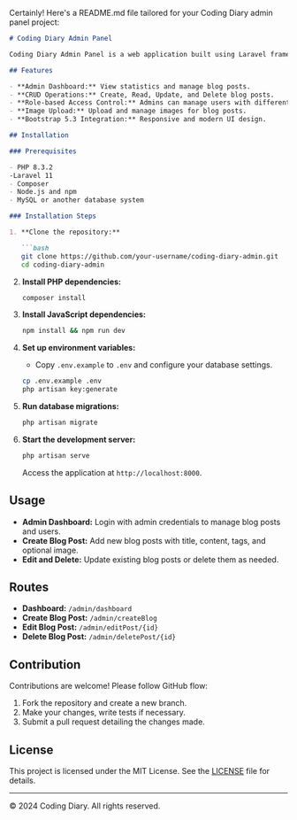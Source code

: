 Certainly! Here's a README.md file tailored for your Coding Diary admin panel project:

```markdown
# Coding Diary Admin Panel

Coding Diary Admin Panel is a web application built using Laravel framework for managing blog posts. It provides CRUD operations for blog posts, user management with roles, and utilizes Bootstrap 5.3 for frontend styling.

## Features

- **Admin Dashboard:** View statistics and manage blog posts.
- **CRUD Operations:** Create, Read, Update, and Delete blog posts.
- **Role-based Access Control:** Admins can manage users with different roles.
- **Image Upload:** Upload and manage images for blog posts.
- **Bootstrap 5.3 Integration:** Responsive and modern UI design.

## Installation

### Prerequisites

- PHP 8.3.2 
-Laravel 11
- Composer
- Node.js and npm
- MySQL or another database system

### Installation Steps

1. **Clone the repository:**

   ```bash
   git clone https://github.com/your-username/coding-diary-admin.git
   cd coding-diary-admin
   ```

2. **Install PHP dependencies:**

   ```bash
   composer install
   ```

3. **Install JavaScript dependencies:**

   ```bash
   npm install && npm run dev
   ```

4. **Set up environment variables:**

   - Copy `.env.example` to `.env` and configure your database settings.

   ```bash
   cp .env.example .env
   php artisan key:generate
   ```

5. **Run database migrations:**

   ```bash
   php artisan migrate
   ```

6. **Start the development server:**

   ```bash
   php artisan serve
   ```

   Access the application at `http://localhost:8000`.

## Usage

- **Admin Dashboard:** Login with admin credentials to manage blog posts and users.
- **Create Blog Post:** Add new blog posts with title, content, tags, and optional image.
- **Edit and Delete:** Update existing blog posts or delete them as needed.

## Routes

- **Dashboard:** `/admin/dashboard`
- **Create Blog Post:** `/admin/createBlog`
- **Edit Blog Post:** `/admin/editPost/{id}`
- **Delete Blog Post:** `/admin/deletePost/{id}`

## Contribution

Contributions are welcome! Please follow GitHub flow:

1. Fork the repository and create a new branch.
2. Make your changes, write tests if necessary.
3. Submit a pull request detailing the changes made.

## License

This project is licensed under the MIT License. See the [LICENSE](LICENSE) file for details.

---

© 2024 Coding Diary. All rights reserved.
```

